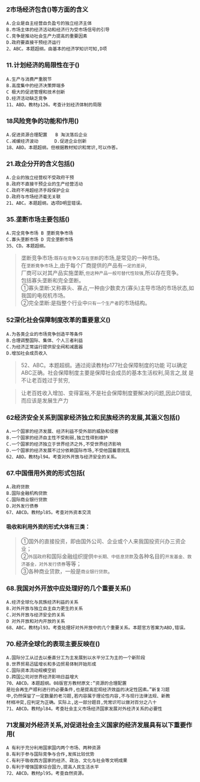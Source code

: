 ### 2市场经济包含()等方面的含义
    A.企业是自主经营自负盈亏的独立经济主体
    B.市场主体的经济活动和经济行为受市场信号的引导
    C.竞争是推动社会生产力提高的重要因素
    D.政府要直接干预经济运行
    2、ABC。本题超纲。由基本的经济学知识可知,D项
    
### 11.计划经济的局限性在于()
    A.生产与消费严重脱节
    B.高度集中的经济决策弊端多
    C 极大的促进管理和技术创新
    D.经济活动缺乏竞争
    11、ABD。教材p126。考查计划经济体制的局限

### 18风险竞争的功能和作用()
    A.促进资源合理配置   B 淘汰落后企业
    C.减缓经济波动      D.促进企业创新
    18、ABD。本题超纲。但根据教材知识和常识,可以作答。
    
### 21.政企分开的含义包括()
    A.企业的独立经营权不受政府干预
    B.政府不直接干预企业的生产经营活动
    C.政府不用超经济手段保护企业
    D.政府与市场经济毫无关联
    21、ABC。本题超纲。选项D明显错误。
    
### 35.垄断市场主要包括()
    A.完全竞争市场 B 垄断竞争市场
    C.寡头垄断市场 D 完全垄断市场
    35、CD。本题超纲。
    
>   垄断竞争市场:`既存在竞争又存在垄断`的市场,是常见的一种市场。    
在`垄断竟争市场`上,由于每个厂商提供的产品有`一定的差异`,    
厂商可以对其产品实施垄断,`但这种产品一般可替代性较强`,所以存在竞争。    
    包括寡头垄断和完全垄断。      
    ①寡头垄断:又称寡头、寡占,一种由少数卖方(寡头)主导市场的市场状态,如我国的电视机市场。       
    ②完全垄断:是指整个行业中`只有一个生产者`的市场结构。    
    
### 52深化社会保障制度改革的重要意义()
    A.为各类企业的市场竞争创造平等条件
    B.合理调整国际、集体、个人三者利益
    C.为经济正常运行提供安全阀和减震器
    D.增加社会成员收入
>   52、ABC。本题超纲。通过阅读教材p177社会保障制度的功能
    可以确定ABC正确。社会保障制度主要是保障社会成员的基本生活权利,简言之,就
    是不让老百姓过于贫穷,
    
>   让老百姓收入增加、变得富裕,不是社会保障制度要解决的问题,因此D错误,
而应该是发展生产力
    
### 62经济安全关系到国家经济独立和民族经济的发展,其涵义包括()
    A.一个国家的经济发展、经济利益不受外部的威胁和侵害
    B.一个国家的经济自主性不受削弱,独立性得到维护
    C.一个国家的经济独立于世界经济之外,不受世界经济影响
    D.一个国家的经济发展不过分依赖国际市场,不受他国蓄意扰乱
    62、ABD。教材pl94。考查对外开放与经济安全的关系。
     
### 67.中国借用外资的形式包括(
    A.政府贷款
    B.国际金融机构贷款
    C.国际商业银行贷款
    D.对外发行债券
    67、ABCD。教材pl85。考查对外资本交流

#### 吸收和利用外资的形式大体有三类：
>   ①国外的直接投资，即由国外公司、企业或个人来我国投资兴办三资企业；     
    ②`外国政府`和国际金融组织提供`中长期、中低息贷款`及各种名目的`开发基金、救济基金，对外发行债券`等等；     
    ③各种商业贷款，一般是`商业银行贷款`。     
    
### 68.我国对外开放中应处理好的几个重要关系()
    A.经济全球化与民族经济利益的关系
    B.对外开放与独立自主自力更生的关系
    C.对外开放与经济安全的关系
    D 对外开放和对内开放的关系
    68、ABC。教材pl93。考查处理好对外开放中的几个重要关系。本题官方答案为ABD,错误。
    
### 70.经济全球化的表现主要反映在()
    A.国际分工从过去以垂直分工为主发展到以水平分工为主的一个新阶段
    B.世界贸易迅猛增长和多边贸易体制开始形成
    C.国际资本流动规模空前
    D.跨国公司对世界经济影响日益增大
    70、ABCD。本题超纲。08版官方教材原文:“资源的合理配置
    是社会再生产顺利进行的必要条件,也是提高宏观经济效益的决定性因素。”新复习题
    中,仍然保留了一定数量的老习题,若内容属于理论性内容,不与现行法律法规、新教
    材相冲突,应判定为正确。实际上,这一部分题目,凭常识可以做对百分之八十
    71、ABCD。教材pl84。考查社会主义市场经济国家发展对外经济关系的必要性
    
### 71发展对外经济关系,对促进社会主义国家的经济发展具有以下重要作用(
    A 有利于充分利用国家国内两个市场、两种资源
    B.有利于参与国际竞争与合作,发挥比较优势
    C.有利于吸收西方国家的经济、政治、文化与社会等文明成果
    D.有利于增强国家综合国力,提高人民生活水平
    72、ABCD。教材pl95。考查自然资源。
 